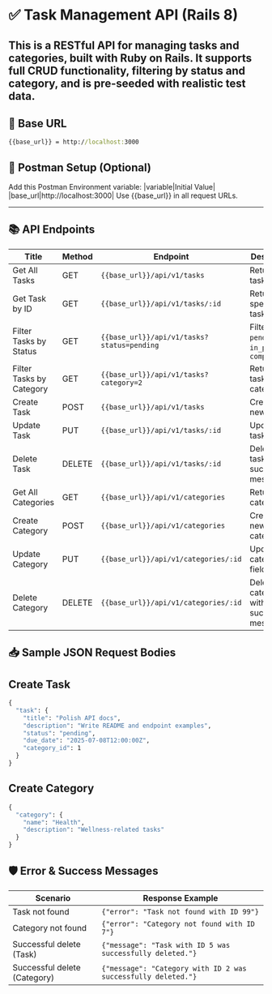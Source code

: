 # ✅ Task Management API (Rails 8)
This is a RESTful API for managing tasks and categories, built with Ruby on Rails. It supports full CRUD functionality, filtering by status and category, and is pre-seeded with realistic test data.
---
## 🚀 Base URL
```cmd
{{base_url}} = http://localhost:3000
```
##  🔁 Postman Setup (Optional)
Add this Postman Environment variable:
|variable|Initial Value|
|base_url|http://localhost:3000|
Use {{base_url}} in all request URLs.

---
## 📚 API Endpoints
| Title                        | Method | Endpoint                                         | Description                                |
|-----------------------------|--------|--------------------------------------------------|--------------------------------------------|
| Get All Tasks               | GET    | `{{base_url}}/api/v1/tasks`                     | Returns all tasks                          |
| Get Task by ID              | GET    | `{{base_url}}/api/v1/tasks/:id`                | Returns a specific task                    |
| Filter Tasks by Status      | GET    | `{{base_url}}/api/v1/tasks?status=pending`      | Filters by `pending`, `in_progress`, `completed` |
| Filter Tasks by Category    | GET    | `{{base_url}}/api/v1/tasks?category=2`          | Returns tasks by category ID               |
| Create Task                 | POST   | `{{base_url}}/api/v1/tasks`                     | Creates a new task                         |
| Update Task                 | PUT    | `{{base_url}}/api/v1/tasks/:id`                | Updates task fields                        |
| Delete Task                 | DELETE | `{{base_url}}/api/v1/tasks/:id`                | Deletes a task with success message        |
| Get All Categories          | GET    | `{{base_url}}/api/v1/categories`               | Returns all categories                     |
| Create Category             | POST   | `{{base_url}}/api/v1/categories`               | Creates a new category                     |
| Update Category             | PUT    | `{{base_url}}/api/v1/categories/:id`           | Updates category fields                    |
| Delete Category             | DELETE | `{{base_url}}/api/v1/categories/:id`           | Deletes category with success message      |

## 📥 Sample JSON Request Bodies

## Create Task

``` cmd
{
  "task": {
    "title": "Polish API docs",
    "description": "Write README and endpoint examples",
    "status": "pending",
    "due_date": "2025-07-08T12:00:00Z",
    "category_id": 1
  }
}

```

## Create Category
```cmd
{
  "category": {
    "name": "Health",
    "description": "Wellness-related tasks"
  }
}
```
## 🛡️ Error & Success Messages
| Scenario                    | Response Example                                      |
|-----------------------------|------------------------------------------------------|
| Task not found              | `{"error": "Task not found with ID 99"}`            |
| Category not found          | `{"error": "Category not found with ID 7"}`         |
| Successful delete (Task)    | `{"message": "Task with ID 5 was successfully deleted."}` |
| Successful delete (Category)| `{"message": "Category with ID 2 was successfully deleted."}` |
